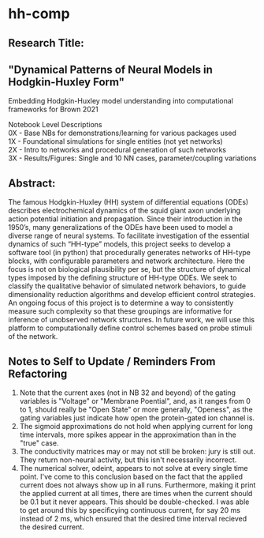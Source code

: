 # hh-comp
## Research Title: 
## "Dynamical Patterns of Neural Models in Hodgkin-Huxley Form"
Embedding Hodgkin-Huxley model understanding into computational frameworks for Brown 2021

Notebook Level Descriptions <br/>
0X - Base NBs for demonstrations/learning for various packages used <br/>
1X - Foundational simulations for single entities (not yet networks) <br/>
2X - Intro to networks and procedural generation of such networks <br/>
3X - Results/Figures: Single and 10 NN cases, parameter/coupling variations <br/>

## Abstract:
The famous Hodgkin-Huxley (HH) system of differential equations (ODEs) describes electrochemical dynamics of the squid giant axon underlying action potential initiation and propagation. Since their introduction in the 1950’s, many generalizations of the ODEs have been used to model a diverse range of neural systems. To facilitate investigation of the essential dynamics of such “HH-type” models, this project seeks to develop a software tool (in python) that procedurally generates networks of HH-type blocks, with configurable parameters and network architecture. Here the focus is not on biological plausibility per se, but the structure of dynamical types imposed by the defining structure of HH-type ODEs. We seek to classify the qualitative behavior of simulated network behaviors, to guide dimensionality reduction algorithms and develop efficient control strategies. An ongoing focus of this project is to determine a way to consistently measure such complexity so that these groupings are informative for inference of unobserved network structures. In future work, we will use this platform to computationally define control schemes based on probe stimuli of the network.

## Notes to Self to Update / Reminders From Refactoring
1. Note that the current axes (not in NB 32 and beyond) of the gating variables is "Voltage" or "Membrane Poential", and, as it ranges from 0 to 1, should really be "Open State" or more generally, "Openess", as the gating variables just indicate how open the protein-gated ion channel is.
2. The sigmoid approximations do not hold when applying current for long time intervals, more spikes appear in the approximation than in the "true" case.
3. The conductivity matrices may or may not still be broken: jury is still out.  They return non-neural activity, but this isn't necessarily incorrect.
4. The numerical solver, odeint, appears to not solve at every single time point.  I've come to this conclusion based on the fact that the applied current does not always show up in all runs.  Furthermore, making it print the applied current at all times, there are times when the current should be 0.1 but it never appears.  This should be double-checked.  I was able to get around this by specificying continuous current, for say 20 ms instead of 2 ms, which ensured that the desired time interval recieved the desired current.
